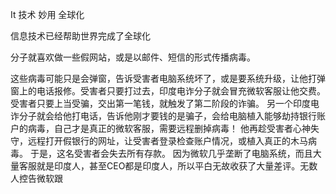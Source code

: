It 技术 妙用 全球化


信息技术已经帮助世界完成了全球化

 分子就喜欢做一些假网站，或是以邮件、短信的形式传播病毒。

这些病毒可能只是会弹窗，告诉受害者电脑系统坏了，或是要系统升级，让他打弹窗上的电话报修。受害者只要打过去，印度电诈分子就会冒充微软客服让他交费。
受害者只要上当受骗，交出第一笔钱，就触发了第二阶段的诈骗。
另一个印度电诈分子就会给他打电话，告诉他刚才要钱的是骗子，会给电脑植入能够劫持银行账户的病毒，自己才是真正的微软客服，需要远程删掉病毒！
他再趁受害者心神失守，远程打开假银行的网址，让受害者登录检查账户情况，或植入真正的木马病毒。
于是，这名受害者会失去所有存款。
因为微软几乎垄断了电脑系统，而且大量客服就是印度人，甚至CEO都是印度人，所以平白无故收获了大量差评。无数人控告微软跟

